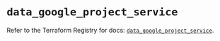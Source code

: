# `data_google_project_service`

Refer to the Terraform Registry for docs: [`data_google_project_service`](https://registry.terraform.io/providers/hashicorp/google/6.38.0/docs/data-sources/project_service).
